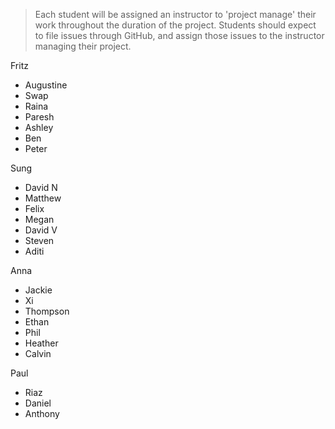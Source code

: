 > Each student will be assigned an instructor to 'project manage' their work throughout the duration of the project. Students should expect to file issues through GitHub, and assign those issues to the instructor managing their project.


Fritz

- Augustine
- Swap
- Raina
- Paresh
- Ashley
- Ben
- Peter

Sung

- David N
- Matthew
- Felix
- Megan
- David V
- Steven
- Aditi

Anna

- Jackie
- Xi
- Thompson
- Ethan
- Phil
- Heather
- Calvin

Paul

- Riaz
- Daniel
- Anthony
